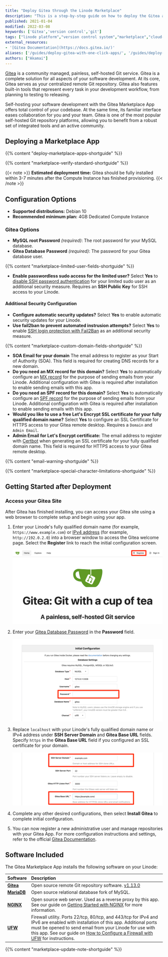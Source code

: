 ```yaml
---
title: "Deploy Gitea through the Linode Marketplace"
description: "This is a step-by-step guide on how to deploy the Gitea application, a community managed, self-hosted Git service, by using the Linode One-Click App Marketplace."
published: 2021-01-04
modified: 2022-03-08
keywords: ['Gitea','version control','git']
tags: ["linode platform","version control system","marketplace","cloud-manager"]
external_resources:
- '[Gitea Documentation](https://docs.gitea.io/)'
aliases: ['/guides/deploy-gitea-with-one-click-apps/', '/guides/deploy-gitea-with-marketplace-apps/', '/guides/gitea-marketplace-app/']
authors: ["Akamai"]
---
```


[Gitea](https://gitea.io/) is a community managed, painless, self-hosted Git service. Gitea is a complete solution for all aspects of your software development. At its core, Gitea serves as your centralized remote Git repository. Gitea also features built-in tools that represent every task in your development workflow, from planning to testing to releasing.

Self-hosting your software development with the Gitea Marketplace App offers total control of your codebase. At the same time, its familiar interface eases collaboration for you and your team. Gitea is one of the most popular self-hosted Git repository platforms, allowing you to benefit from a robust set of integrated tools and an active community.

## Deploying a Marketplace App

{{% content "deploy-marketplace-apps-shortguide" %}}

{{% content "marketplace-verify-standard-shortguide" %}}

{{< note >}}
**Estimated deployment time:** Gitea should be fully installed within 3-7 minutes after the Compute Instance has finished provisioning.
{{< /note >}}

## Configuration Options

- **Supported distributions:** Debian 10
- **Recommended minimum plan:** 4GB Dedicated Compute Instance

### Gitea Options

- **MySQL root Password** *(required)*: The root password for your MySQL database.
- **Gitea Database Password** *(required)*: The password for your Gitea database user.

{{% content "marketplace-limited-user-fields-shortguide" %}}
- **Enable passwordless sudo access for the limited user?** Select **Yes** to [disable SSH password authentication](/docs/products/compute/compute-instances/guides/set-up-and-secure/#ssh-daemon-options) for your limited sudo user as an additional security measure. Requires an **SSH Public Key** for SSH access to your Linode.

#### Additional Security Configuration

- **Configure automatic security updates?** Select **Yes** to enable automatic security updates for your Linode.
- **Use fail2ban to prevent automated instrusion attempts?** Select **Yes** to enable [SSH login protection with Fail2Ban](/docs/guides/using-fail2ban-to-secure-your-server-a-tutorial/) as an additional security measure.

{{% content "marketplace-custom-domain-fields-shortguide" %}}
- **SOA Email for your domain** The email address to register as your Start of Authority (SOA). This field is required for creating DNS records for a new domain.
- **Do you need an MX record for this domain?** Select **Yes** to automatically configure an [MX record](/docs/guides/dns-overview/#mx) for the purpose of sending emails from your Linode. Additional configuration with Gitea is required after installation to enable sending emails with this app.
- **Do you need an SPF record for this domain?** Select **Yes** to automatically configure an [SPF record](/docs/guides/dns-overview/#spf) for the purpose of sending emails from your Linode. Additional configuration with Gitea is required after installation to enable sending emails with this app.
- **Would you like to use a free Let's Encrypt SSL certificate for your fully qualified domain name?** Select **Yes** to configure an SSL Certificate for HTTPS access to your Gitea remote desktop. Requires a `Domain` and `Admin Email`.
- **Admin Email for Let's Encrypt certificate:** The email address to register with [Certbot](https://certbot.eff.org/) when generating an SSL certificate for your fully qualified domain name. This field is required for HTTPS access to your Gitea remote desktop.

{{% content "email-warning-shortguide" %}}

{{% content "marketplace-special-character-limitations-shortguide" %}}

## Getting Started after Deployment

### Access your Gitea Site

After Gitea has finished installing, you can access your Gitea site using a web browser to complete setup and begin using your app.

1.  Enter your Linode's fully qualified domain name (for example, `https://www.example.com`) or [IPv4 address](/docs/products/compute/compute-instances/guides/manage-ip-addresses/) (for example, `http://192.0.2.0`) into a browser window to access the Gitea welcome page. Select the **Register** link to reach the initial configuration screen.

    ![The Gitea welcome page.](gitea-welcome-page.png 'Gitea welcome page')

1.  Enter your [Gitea Database Password](#gitea-options) in the **Password** field.

    ![Gitea initial configuration settings.](initial-configuration-password.png 'Gitea initial configuration settings')

1.  Replace `localhost` with your Linode's fully qualified domain name or IPv4 address under **SSH Server Domain** and **Gitea Base URL** fields. Specify `https` in the **Gitea Base URL** field if you configured an SSL certificate for your domain.

    ![Gitea general settings.](general-settings-domain-url.png 'Gitea general settings')

1.  Complete any other desired configurations, then select **Install Gitea** to complete initial configuration.

1.  You can now register a new administrative user and manage repositories with your Gitea App. For more configuration instructions and settings, refer to the official [Gitea Documentation](https://docs.gitea.io/).


## Software Included

The Gitea Marketplace App installs the following software on your Linode:

| **Software** | **Description** |
|:--------------|:------------|
| [**Gitea**](https://gitea.io/) | Open source remote Git repository software. [v1.13.0](https://github.com/go-gitea/gitea/releases/tag/v1.13.0) |
| [**MariaDB**](https://mariadb.org/) | Open source relational database fork of MySQL. |
| [**NGINX**](https://www.nginx.com/) | Open source web server. Used as a reverse proxy by this app. See our guide on [Getting Started with NGINX](/docs/guides/getting-started-with-nginx-part-1-installation-and-basic-setup/) for more information. |
| [**UFW**](https://wiki.ubuntu.com/UncomplicatedFirewall) | Firewall utility. Ports 22/tcp, 80/tcp, and 443/tcp for IPv4 and IPv6 are enabled with installation of this app. Additional ports must be opened to send email from your Linode for use with this app. See our guide on [How to Configure a Firewall with UFW](/docs/guides/configure-firewall-with-ufw/) for instructions. |

{{% content "marketplace-update-note-shortguide" %}}
